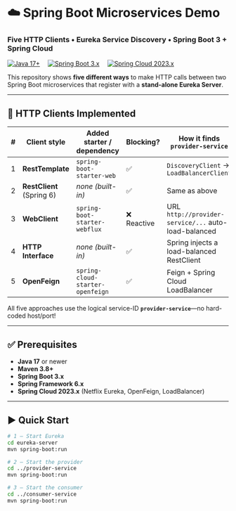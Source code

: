 # ☁️ Spring Boot Microservices Demo  
### Five HTTP Clients • Eureka Service Discovery • Spring Boot 3 + Spring Cloud

[![Java 17+](https://img.shields.io/badge/Java-17%2B-blue.svg)](#prerequisites) 
[![Spring Boot 3.x](https://img.shields.io/badge/Spring%20Boot-3.x-brightgreen)](#prerequisites) 
[![Spring Cloud 2023.x](https://img.shields.io/badge/Spring%20Cloud-2023.x-brightgreen)](#prerequisites)

This repository shows **five different ways** to make HTTP calls between two Spring Boot microservices that register with a **stand-alone Eureka Server**.


---

## 🔗 HTTP Clients Implemented

| # | Client style | Added starter / dependency | Blocking? | How it finds `provider-service` |
|:-:|--------------|---------------------------|-----------|--------------------------------|
| 1 | **RestTemplate** | `spring-boot-starter-web` | ✅ | `DiscoveryClient` → `LoadBalancerClient` |
| 2 | **RestClient** (Spring 6) | _none (built-in)_ | ✅ | Same as above |
| 3 | **WebClient** | `spring-boot-starter-webflux` | ❌ Reactive | URL `http://provider-service/...` auto-load-balanced |
| 4 | **HTTP Interface** | _none (built-in)_ | ✅ | Spring injects a load-balanced RestClient |
| 5 | **OpenFeign** | `spring-cloud-starter-openfeign` | ✅ | Feign + Spring Cloud LoadBalancer |

All five approaches use the logical service-ID **`provider-service`**—no hard-coded host/port!

---

## ✅ Prerequisites

* **Java 17** or newer  
* **Maven 3.8+**  
* **Spring Boot 3.x**  
* **Spring Framework 6.x**  
* **Spring Cloud 2023.x** (Netflix Eureka, OpenFeign, LoadBalancer)

---

## ▶️ Quick Start

```bash
# 1 — Start Eureka
cd eureka-server
mvn spring-boot:run

# 2 — Start the provider
cd ../provider-service
mvn spring-boot:run

# 3 — Start the consumer
cd ../consumer-service
mvn spring-boot:run
